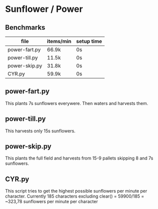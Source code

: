 # Sunflower / Power


## Benchmarks
| file          | items/min | setup time |
| ------------- | --------- | ---------- |
| power-fart.py | 66.9k     | 0s         |
| power-till.py | 11.5k     | 0s         |
| power-skip.py | 31.8k     | 0s         |
| CYR.py        | 59.9k     | 0s         |


## power-fart.py
This plants 7s sunflowers everywere. Then waters and harvests them.

## power-till.py
This harvests only 15s sunflowers.

## power-skip.py
This plants the full field and harvests from 15-9 pallets skipping 8 and 7s sunflowers.

## CYR.py
This script tries to get the highest possible sunflowers per minute per character.
Currently 185 characters excluding clear() = 59900/185 = ~323,78 sunflowers per minute per character
